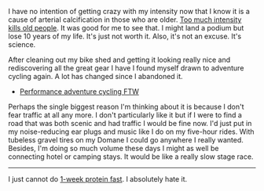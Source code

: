 I have no intention of getting crazy with my intensity now that I know it is a cause of arterial calcification in those who are older. [Too much intensity kills old people](../Fitness/Too%20much%20intensity%20kills%20old%20people.md). It was good for me to see that. I might land a podium but lose 10 years of my life. It's just not worth it. Also, it's not an excuse. It's science.

After cleaning out my bike shed and getting it looking really nice and rediscovering all the great gear I have I found myself drawn to adventure cycling again. A lot has changed since I abandoned it. 

- [Performance adventure cycling FTW](../Fitness/Performance%20adventure%20cycling%20FTW.md)

Perhaps the single biggest reason I'm thinking about it is because I don't fear traffic at all any more. I don't particularly like it but if I were to find a road that was both scenic and had traffic I would be fine now. I'd just put in my noise-reducing ear plugs and music like I do on my five-hour rides. With tubeless gravel tires on my Domane I could go anywhere I really wanted. Besides, I'm doing so much volume these days I might as well be connecting hotel or camping stays. It would be like a really slow stage race.

----

I just cannot do [1-week protein fast](../Fitness/1-week%20protein%20fast.md). I absolutely hate it.